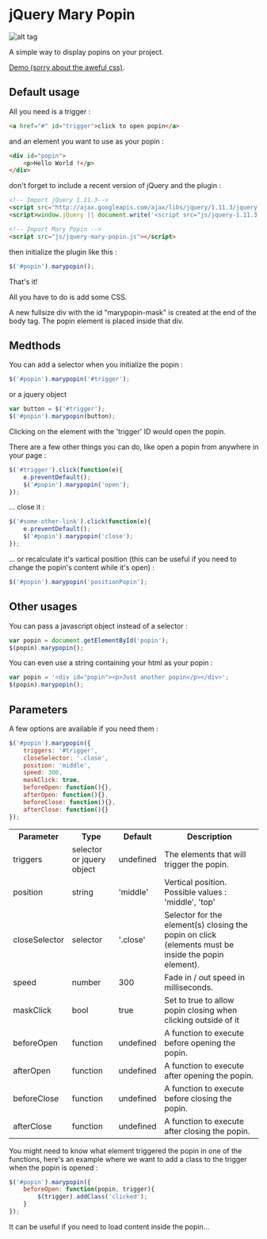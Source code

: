 jQuery Mary Popin
===========

![alt tag](https://raw.github.com/antoineguillou/jquery-MaryPopin/master/marypopin.gif)

A simple way to display popins on your project.

[Demo (sorry about the aweful css)](https://rawgithub.com/antoineguillou/jquery-MaryPopin/master/demo.html).

Default usage
-------------

All you need is a trigger :

```html
<a href="#" id="trigger">click to open popin</a>
```

and an element you want to use as your popin :

```html
<div id="popin">
	<p>Hello World !</p>
</div>
```

don't forget to include a recent version of jQuery and the plugin :

```html
<!-- Import jQuery 1.11.3-->
<script src="http://ajax.googleapis.com/ajax/libs/jquery/1.11.3/jquery.min.js"></script>
<script>window.jQuery || document.write('<script src="js/jquery-1.11.3.min.js"><\/script>')</script>

<!-- Import Mary Popin -->
<script src="js/jquery-mary-popin.js"></script>
```

then initialize the plugin like this :

```javascript
$('#popin').marypopin();
```

That's it!

All you have to do is add some CSS.

A new fullsize div with the id "marypopin-mask" is created at the end of the body tag.
The popin element is placed inside that div.

Medthods
-------------

You can add a selector when you initialize the popin :

```javascript
$('#popin').marypopin('#trigger');
```

or a jquery object

```javascript
var button = $('#trigger');
$('#popin').marypopin(button);
```

Clicking on the element with the 'trigger' ID would open the popin.

There are a few other things you can do, like open a popin from anywhere in your page :

```javascript
$('#trigger').click(function(e){
	e.preventDefault();
	$('#popin').marypopin('open');
});
```

... close it :

```javascript
$('#some-other-link').click(function(e){
	e.preventDefault();
	$('#popin').marypopin('close');
});
```

... or recalculate it's vartical position (this can be useful if you need to change the popin's content while it's open) :

```javascript
$('#popin').marypopin('positionPopin');
```



Other usages
-------------

You can pass a javascript object instead of a selector :

```javascript
var popin = document.getElementById('popin');
$(popin).marypopin();
```

You can even use a string containing your html as your popin :

```javascript
var popin = '<div id="popin"><p>Just another popin</p></div>';
$(popin).marypopin();
```

Parameters
-------------

A few options are available if you need them :

```javascript
$('#popin').marypopin({
	triggers: '#trigger',
	closeSelector: '.close',
	position: 'middle',
	speed: 300,
	maskClick: true,
	beforeOpen: function(){},
	afterOpen: function(){},
	beforeClose: function(){},
	afterClose: function(){}
});
```

<table>
  <tr>
    <th>Parameter</th><th>Type</th><th>Default</th><th>Description</th>
  </tr>
  <tr>
    <td>triggers</td><td>selector or jquery object</td><td>undefined</td><td>The elements that will trigger the popin.</td>
  </tr>
  <tr>
    <td>position</td><td>string</td><td>'middle'</td><td>Vertical position. Possible values : 'middle', 'top'</td>
  </tr>
  <tr>
    <td>closeSelector</td><td>selector</td><td>'.close'</td><td>Selector for the element(s) closing the popin on click (elements must be inside the popin element).</td>
  </tr>
  <tr>
    <td>speed</td><td>number</td><td>300</td><td>Fade in / out speed in milliseconds.</td>
  </tr>
  <tr>
    <td>maskClick</td><td>bool</td><td>true</td><td>Set to true to allow popin closing when clicking outside of it</td>
  </tr>
  <tr>
    <td>beforeOpen</td><td>function</td><td>undefined</td><td>A function to execute before opening the popin.</td>
  </tr>
  <tr>
    <td>afterOpen</td><td>function</td><td>undefined</td><td>A function to execute after opening the popin.</td>
  </tr>
  <tr>
    <td>beforeClose</td><td>function</td><td>undefined</td><td>A function to execute before closing the popin.</td>
  </tr>
  <tr>
    <td>afterClose</td><td>function</td><td>undefined</td><td>A function to execute after closing the popin.</td>
  </tr>
</table>

You might need to know what element triggered the popin in one of the functions, here's an example where we want to add a class to the trigger when the popin is opened :

```javascript
$('#popin').marypopin({
	beforeOpen: function(popin, trigger){
		$(trigger).addClass('clicked');
	}
});
```
It can be useful if you need to load content inside the popin...